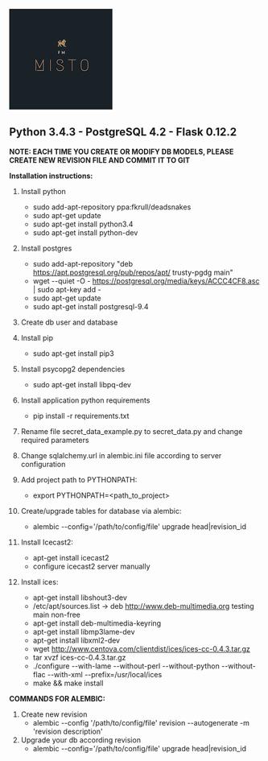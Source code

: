![MistoFM Logo](/fm_app/static/img/logo_album.png)
## Python 3.4.3 - PostgreSQL 4.2 - Flask 0.12.2

**NOTE: EACH TIME YOU CREATE OR MODIFY DB MODELS, PLEASE CREATE NEW REVISION FILE AND COMMIT IT TO GIT**

**Installation instructions:**

1. Install python
   * sudo add-apt-repository ppa:fkrull/deadsnakes
   * sudo apt-get update
   * sudo apt-get install python3.4
   * sudo apt-get install python-dev
1. Install postgres
   * sudo add-apt-repository "deb https://apt.postgresql.org/pub/repos/apt/ trusty-pgdg main"
   * wget --quiet -O - https://postgresql.org/media/keys/ACCC4CF8.asc | sudo apt-key add -
   * sudo apt-get update
   * sudo apt-get install postgresql-9.4
1. Create db user and database
1. Install pip
   * sudo apt-get install pip3
1. Install psycopg2 dependencies
   * sudo apt-get install libpq-dev
1. Install application python requirements
   * pip install -r requirements.txt
1. Rename file secret_data_example.py to secret_data.py and change required parameters
1. Change sqlalchemy.url in alembic.ini file according to server configuration
1. Add project path to PYTHONPATH:
   * export PYTHONPATH=<path_to_project>
1. Create/upgrade tables for database via alembic:

   * alembic --config='/path/to/config/file' upgrade head|revision_id
1. Install Icecast2:
   * apt-get install icecast2
   * configure icecast2 server manually
1. Install ices:
   * apt-get install libshout3-dev
   * /etc/apt/sources.list -> deb http://www.deb-multimedia.org testing main non-free
   * apt-get install deb-multimedia-keyring
   * apt-get install libmp3lame-dev
   * apt-get install libxml2-dev
   * wget http://www.centova.com/clientdist/ices/ices-cc-0.4.3.tar.gz
   * tar xvzf ices-cc-0.4.3.tar.gz
   * ./configure --with-lame --without-perl --without-python --without-flac --with-xml --prefix=/usr/local/ices
   * make && make install

**COMMANDS FOR ALEMBIC:**
1. Create new revision
   * alembic --config '/path/to/config/file' revision --autogenerate -m 'revision description'
1. Upgrade your db according revision
   * alembic --config='/path/to/config/file' upgrade head|revision_id
